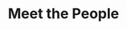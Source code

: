 ---
layout: people
order: 13
title: Meet the People
name: "Stephen Zhang"
position: "Visiting PhD Student"
current: true
headshot: "stephen.png"
google_scholar: "https://scholar.google.com/citations?user=nuOYO60AAAAJ&hl=en"
bio: "I am a visiting PhD student in the Qiu Lab at Stanford. I am based in the Theoretical Systems Biology group with Prof. Michael Stumpf at the University of Melbourne. My research focus is at the intersection of theory and experiment in modern quantitative biology -- how can we reconcile mathematical models of biological systems with large-scale data? Ultimately, can we learn governing principles for living systems that generalise across technologies, experimental conditions, and even species? To address this, I am using tools from applied mathematics and machine learning to better model and understand single cell multi-omic and spatial data. When I'm not at my desk, you can usually find me outside hiking, camping or participating in another outdoors activity."
twitter: "https://twitter.com/syzmath"
---